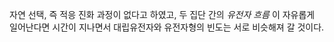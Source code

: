 자연 선택, 즉 적응 진화 과정이 없다고 하였고, 두 집단 간의 *유전자 흐름* 이 자유롭게 일어난다면 시간이 지나면서 대립유전자와 유전자형의 빈도는 서로 비슷해져 갈 것이다.    
